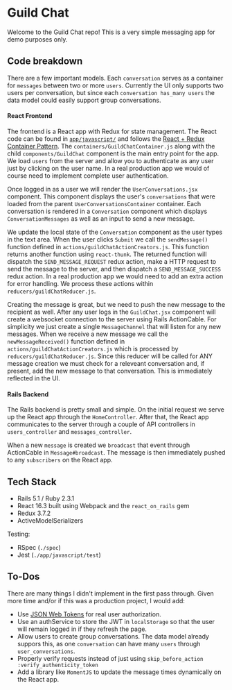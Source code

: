 # Guild Chat

Welcome to the Guild Chat repo! This is a very simple messaging app for demo purposes only. 

## Code breakdown

There are a few important models. Each `conversation` serves as a container for `messages` between two or more `users`. Currently the UI only supports two users per conversation, but since each `conversation has_many users` the data model could easily support group conversations.

#### React Frontend

The frontend is a React app with Redux for state management. The React code can be found in [`app/javascript/`](https://github.com/JackWCollins/guild_chat/tree/master/app/javascript) and follows the [React + Redux Container Pattern](http://www.thegreatcodeadventure.com/the-react-plus-redux-container-pattern/). The `containers/GuildChatContainer.js` along with the child `components/GuildChat` component is the main entry point for the app. We load `users` from the server and allow you to authenticate as any user just by clicking on the user name. In a real production app we would of course need to implement complete user authentication.

Once logged in as a user we will render the `UserConversations.jsx` component. This component displays the user's `conversations` that were loaded from the parent `UserConversationsContainer` container. Each conversation is rendered in a `Conversation` component which displays `ConversationMessages` as well as an input to send a new message.

We update the local state of the `Conversation` component as the user types in the text area. When the user clicks `Submit` we call the `sendMessage()` function defined in `actions/guildChatActionCreators.js`. This function returns another function using `react-thunk`. The returned function will dispatch the `SEND_MESSAGE_REQUEST` redux action, make a HTTP request to send the message to the server, and then dispatch a `SEND_MESSAGE_SUCCESS` redux action. In a real production app we would need to add an extra action for error handling. We process these actions within `reducers/guildChatReducer.js`. 

Creating the message is great, but we need to push the new message to the recipient as well. After any user logs in the `GuildChat.jsx` component will create a websocket connection to the server using Rails ActionCable. For simplicity we just create a single `MessageChannel` that will listen for any new messages. When we receive a new message we call the `newMessageReceived()` function defined in `actions/guildChatActionCreators.js` which is processed by `reducers/guildChatReducer.js`. Since this reducer will be called for ANY message creation we must check for a releveant conversation and, if present, add the new message to that conversation. This is immediately reflected in the UI.

#### Rails Backend

The Rails backend is pretty small and simple. On the initial request we serve up the React app through the `HomeController`. After that, the React app communicates to the server through a couple of API controllers in `users_controller` and `messages_controller`.

When a new `message` is created we `broadcast` that event through ActionCable in `Message#broadcast`. The message is then immediately pushed to any `subscribers` on the React app. 

## Tech Stack

* Rails 5.1 / Ruby 2.3.1
* React 16.3 built using Webpack and the `react_on_rails` gem
* Redux 3.7.2
* ActiveModelSerializers

Testing:
* RSpec (`./spec`)
* Jest (`./app/javascript/test`)

## To-Dos

There are many things I didn't implement in the first pass through. Given more time and/or if this was a production project, I would add:

* Use [JSON Web Tokens](https://github.com/jwt/ruby-jwt) for real user authorization. 
* Use an authService to store the JWT in `localStorage` so that the user will remain logged in if they refresh the page.
* Allow users to create group conversations. The data model already suppors this, as one `conversation` can have many `users` through `user_conversations`.
* Properly verify requests instead of just using `skip_before_action :verify_authenticity_token`
* Add a library like `MomentJS` to update the message times dynamically on the React app.